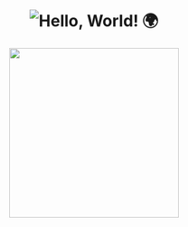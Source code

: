 <h1 align=center><img src="https://readme-typing-svg.herokuapp.com?font=JetBrains+Mono&size=20&duration=6000&color=52E2EA&background=FFFFFF00&center=true&multiline=true&width=500&lines=Hello%2C+World!%F0%9F%8C%8D" alt="Hello, World! 🌍"</h1>


  <h4 align=center>
  <img src="https://c.tenor.com/_kqZQY5wX2sAAAAd/orange-cat-smile-cat-smile.gif" width="300" />
  
<!--![image](https://github.com/bereniceluis/bereniceluis/blob/main/dinosaur.gif)  
    <a href="https://github.com/bereniceluis/github-readme-stats"><img alt="Berenice's Github Stats" src="https://github-readme-stats.vercel.app/api?username=bereniceluis&show_icons=true&count_private=true&theme=react&hide_border=true&bg_color=0D1117"</a>-->
    
 <!-- <a href="https://github.com/SubhamRaoniar28/github-readme-stats"><img alt="Subham Raoniar's Top Languages" src="https://github-readme-stats.vercel.app/api/top-langs/?username=SubhamRaoniar28&langs_count=8&count_private=true&layout=compact&theme=react&hide_border=true&bg_color=0D1117"/></a>
  </h4>-->
 

<!--
muichii/muichii is a ✨ special ✨ repository because its `README.md` (this file) appears on your GitHub profile.
You can click the Preview link to take a look at your changes.
--->
  
  
  
